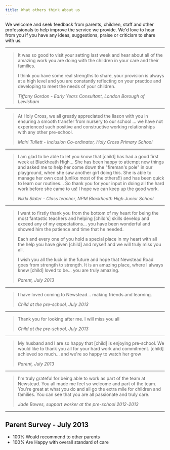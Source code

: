 ```yaml
---
title: What others think about us
---
```


We welcome and seek feedback from parents, children, staff and other 
professionals to help improve the service we provide. We'd love to hear
from you if you have any ideas, suggestions, praise or criticism to share
with us.

-------------------------------------------------

> It was so good to visit your setting last week and hear about all of the
> amazing work you are doing with the children in your care and their
> families.
>
> I think you have some real strengths to share, your provision is always at
> a high level and you are constantly reflecting on your practice and
> developing to meet the needs of your children.
>
> _Tiffany Gordon - Early Years Consultant, London Borough of Lewisham_

--------------------------------------------------

> At Holy Cross, we all greatly appreciated the liason with you in ensuring
> a smooth transfer from nursery to our school ... we have not experienced
> such positive and constructive working relationships with any other
> pre-school.
>
> _Mairi Tullett - Inclusion Co-ordinator, Holy Cross Primary School_

---------------------------------------------------

> I am glad to be able to let you know that [child] has had a good first
> week at Blackheath High... She has been happy to attempt new things and asked me to help her come
> down the "fireman's pole" in our playground, when she saw another girl
> doing this.  She is able to manage her own coat (unlike most of the
> others!!) and has been quick to learn our routines...
> So thank you for your input in doing all the hard work before she came to
> us!  I hope we can keep up the good work.
>
> _Nikki Slater - Class teacher, NPM Blackheath High Junior School_

---------------------------------------------------

> I want to firstly thank you from the bottom of my heart for being the most
> fantastic teachers and helping [child's] skills develop and exceed any of my
> expectations... you have been wonderful and showed him the patience and time
> that he needed.
>
> Each and every one of you hold a special place in my heart with all the help
> you have given [child] and myself and we will truly miss you all.
> 
> I wish you all the luck in the future and hope that Newstead Road goes from strength
> to strength. It is an amazing place, where I always knew [child] loved to be...
> you are truly amazing.
>
> _Parent, July 2013_

---------------------------------------------------

> I have loved coming to Newstead... making friends and learning.
>
> _Child at the pre-school, July 2013_

---------------------------------------------------

> Thank you for looking after me. I will miss you all
>
> _Child at the pre-school, July 2013_

--------------------------------------------------

> My husband and I are so happy that [child] is enjoying pre-school. We would 
> like to thank you all for your hard work and commitment. [child] achieved so
> much... and we're so happy to watch her grow
>
> _Parent, July 2013_

---------------------------------------------------

> I'm truly grateful for being able to work as part of the team at Newstead. You
> all made me feel so welcome and part of the team. You're great at what you do
> and all go the extra mile for children and families. You can see that you are all
> passionate and truly care.
>
> _Jade Bowes, support worker at the pre-school 2012-2013_

---------------------------------------------------

## Parent Survey - July 2013 ##
* 100% Would recommend to other parents
* 100% Are Happy with overall standard of care
